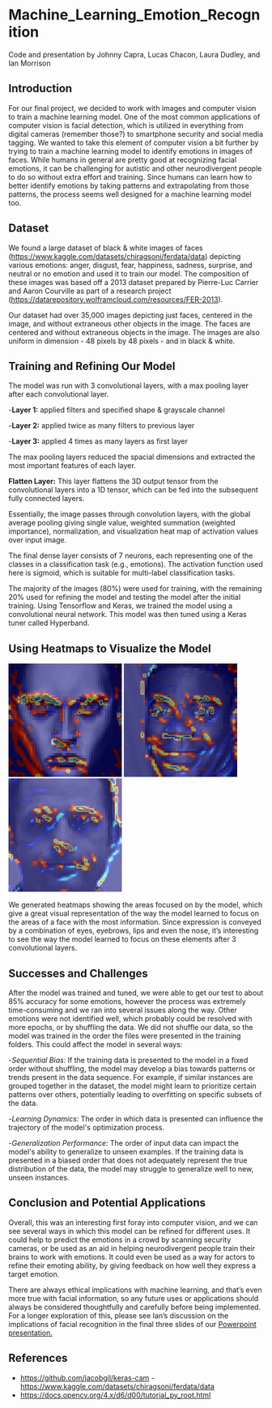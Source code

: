 # Machine_Learning_Emotion_Recognition
Code and presentation by Johnny Capra, Lucas Chacon, Laura Dudley, and Ian Morrison 

## Introduction 

For our final project, we decided to work with images and computer vision to train a machine learning model.  One of the most common applications of computer vision is facial detection, which is utilized in everything from digital cameras (remember those?) to smartphone security and social media tagging. We wanted to take this element of computer vision a bit further by trying to train a machine learning model to identify emotions in images of faces. While humans in general are pretty good at recognizing facial emotions, it can be challenging for autistic and other neurodivergent people to do so without extra effort and training. Since humans can learn how to better identify emotions by taking patterns and extrapolating from those patterns, the process seems well designed for a machine learning model too.

## Dataset

We found a large dataset of black & white images of faces (https://www.kaggle.com/datasets/chiragsoni/ferdata/data) depicting various emotions: anger, disgust, fear, happiness, sadness, surprise, and neutral or no emotion and used it to train our model. The composition of these images was based off a 2013 dataset prepared by Pierre-Luc Carrier and Aaron Courville as part of a research project (https://datarepository.wolframcloud.com/resources/FER-2013). 

Our dataset had over 35,000 images depicting just faces, centered in the image, and without extraneous other objects in the image. The faces are centered and without extraneous objects in the image. The images are also uniform in dimension - 48 pixels by 48 pixels - and in black & white. 

## Training and Refining Our Model

The model was run with 3 convolutional layers, with a max pooling layer after each convolutional layer. 

-**Layer 1:** applied filters and specified shape & grayscale channel

-**Layer 2:** applied twice as many filters to previous layer

-**Layer 3:** applied 4 times as many layers as first layer

The max pooling layers reduced the spacial dimensions and extracted the most important features of each layer.

**Flatten Layer:** This layer flattens the 3D output tensor from the convolutional layers into a 1D tensor, which can be fed into the subsequent fully connected layers. 

Essentially, the image passes through convolution layers, with the global average pooling giving single value, weighted summation (weighted importance), normalization, and visualization heat map of activation values over input image.

The final dense layer consists of 7 neurons, each representing one of the classes in a classification task (e.g., emotions). The activation function used here is sigmoid, which is suitable for multi-label classification tasks.

The majority of the images (80%) were used for training, with the remaining 20% used for refining the model and testing the model after the initial training. Using Tensorflow and Keras, we trained the model using a convolutional neural network. This model was then tuned using a Keras tuner called Hyperband.

## Using Heatmaps to Visualize the Model
![cam_angry_2](https://github.com/johnnycapra/Machine_Learning_Emotion_Recognition/blob/main/output/cam_angry_2.jpg) ![cam_happy_2](https://github.com/johnnycapra/Machine_Learning_Emotion_Recognition/blob/main/output/cam_happy_2.jpg) ![cam_sad](https://github.com/johnnycapra/Machine_Learning_Emotion_Recognition/blob/main/output/cam_sad.jpg)

We generated heatmaps showing the areas focused on by the model, which give a great visual representation of the way the model learned to focus on the areas of a face with the most information. Since expression is conveyed by a combination of eyes, eyebrows, lips and even the nose, it’s interesting to see the way the model learned to focus on these elements after 3 convolutional layers.


## Successes and Challenges

After the model was trained and tuned, we were able to get our test to about 85% accuracy for some emotions, however the process was extremely time-consuming and we ran into several issues along the way. Other emotions were not identified well, which probably could be resolved with more epochs, or by shuffling the data.
We did not shuffle our data, so the model was trained in the order the files were presented in the training folders. This could affect the model in several ways: 

-_Sequential Bias:_ If the training data is presented to the model in a fixed order without shuffling, the model may develop a bias towards patterns or trends present in the data sequence. For example, if similar instances are grouped together in the dataset, the model might learn to prioritize certain patterns over others, potentially leading to overfitting on specific subsets of the data.

-_Learning Dynamics:_ The order in which data is presented can influence the trajectory of the model's optimization process. 

-_Generalization Performance:_ The order of input data can impact the model's ability to generalize to unseen examples. If the training data is presented in a biased order that does not adequately represent the true distribution of the data, the model may struggle to generalize well to new, unseen instances.

## Conclusion and Potential Applications
Overall, this was an interesting first foray into computer vision, and we can see several ways in which this model can be refined for different uses. It could help to predict the emotions in a crowd by scanning security cameras, or be used as an aid in helping neurodivergent people train their brains to work with emotions. It could even be used as a way for actors to refine their emoting ability, by giving feedback on how well they express a target emotion. 

There are always ethical implications with machine learning, and that’s even more true with facial information, so any future uses or applications should always be considered thoughtfully and carefully before being implemented. For a longer exploration of this, please see Ian’s discussion on the implications of facial recognition in the final three slides of our [Powerpoint presentation.](https://github.com/johnnycapra/Machine_Learning_Emotion_Recognition/blob/main/ASU%20Project%204.pptx)

## References 
- https://github.com/jacobgil/keras-cam
-https://www.kaggle.com/datasets/chiragsoni/ferdata/data
- https://docs.opencv.org/4.x/d6/d00/tutorial_py_root.html
  
